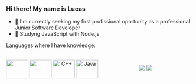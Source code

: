 ### Hi there! My name is Lucas

- 🔭 I'm currently seeking my first profissional oportunity as a professional Junior Software Developer 
- 🌱 Studyng JavaScript with Node.js

Languages where I have knowledge:
<div align="center" style="display: inline_block"><br>    
  <i class="devicon-javascript-plain colored"></i>
  <img align="left" height="50" width="60" src="https://cdn.jsdelivr.net/gh/devicons/devicon/icons/javascript/javascript-original.svg" />
  <img align="left" height="50" width="60" src="https://cdn.jsdelivr.net/gh/devicons/devicon/icons/node/node-js-original.svg" />
  <img align="left" alt="C++" height="50" width="60" src="https://cdn.jsdelivr.net/gh/devicons/devicon/icons/c/c-original.svg" />
  <img align="left" alt="Java" height="50" width="60" src="https://cdn.jsdelivr.net/gh/devicons/devicon/icons/java/java-original.svg" />
</div>



<div align="center"> 
 
  <a href = "mailto:lucaszambiazzi194@gmail.com"><img src="https://img.shields.io/badge/-Gmail-%23333?style=for-the-badge&logo=gmail&logoColor=white" target="_blank"></a>
  <a href="https://www.linkedin.com/in/lucas-zambiazzi-brandino-724555239/" target="_blank"><img src="https://img.shields.io/badge/-LinkedIn-%230077B5?style=for-the-badge&logo=linkedin&logoColor=white" target="_blank"></a> 
  
 </div>
